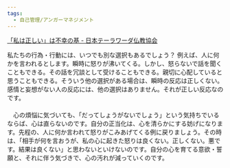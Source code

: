 ```yaml
---
tags:
  - 自己管理/アンガーマネジメント
---
```

[「私は正しい」は不幸の基 - 日本テーラワーダ仏教協会](https://j-theravada.com/dhamma/q&a/pp200701/)

私たちの行為・行動には、いつでも別な選択もあるでしょう？ 例えば、人に何かを言われるとします。瞬時に怒りが沸いてくる。しかし、怒らないで話を聞くこともできる。その話を冗談として受けることもできる。親切に心配していると思うこともできる。そういう他の選択がある場合は、瞬時の反応は正しくない。感情と妄想がない人の反応には、他の選択はありません。それが正しい反応なのです。  
　  
　心の煩悩に気づいても、「だってしょうがないでしょう」という気持ちでいるならば、心は直らないのです。自分の正当化は、心を清らかにする妨げになります。先程の、人に何か言われて怒りがこみあげてくる例に戻りましょう。その時は、「相手が何を言おうが、私の心に起きた怒りは良くない。正しくない。悪です。結果は良くない」と思わないといけないのです。自分の心を育てる意欲・誓願と、それに伴う気づきで、心の汚れが減っていくのです。

